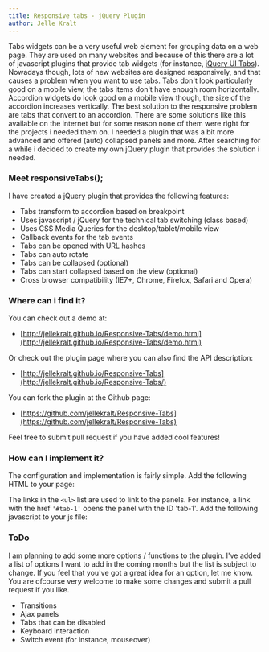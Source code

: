 ```yaml
---
title: Responsive tabs - jQuery Plugin
author: Jelle Kralt
---
```


Tabs widgets can be a very useful web element for grouping data on a web page. They are used on many websites and because of this there are a lot of javascript plugins that provide tab widgets (for instance, [jQuery UI Tabs](http://jqueryui.com/tabs/)). Nowadays though, lots of new websites are designed responsively, and that causes a problem when you want to use tabs. Tabs don't look particularly good on a mobile view, the tabs items don't have enough room horizontally. Accordion widgets do look good on a mobile view though, the size of the accordion increases vertically. The best solution to the responsive problem are tabs that convert to an accordion. There are some solutions like this available on the internet but for some reason none of them were right for the projects i needed them on. I needed a plugin that was a bit more advanced and offered (auto) collapsed panels and more. After searching for a while i decided to create my own jQuery plugin that provides the solution i needed.

### Meet responsiveTabs();

I have created a jQuery plugin that provides the following features:

*   Tabs transform to accordion based on breakpoint
*   Uses javascript / jQuery for the technical tab switching (class based)
*   Uses CSS Media Queries for the desktop/tablet/mobile view
*   Callback events for the tab events
*   Tabs can be opened with URL hashes
*   Tabs can auto rotate
*   Tabs can be collapsed (optional)
*   Tabs can start collapsed based on the view (optional)
*   Cross browser compatibility (IE7+, Chrome, Firefox, Safari and Opera)

### Where can i find it?

You can check out a demo at:

*   [http://jellekralt.github.io/Responsive-Tabs/demo.html](http://jellekralt.github.io/Responsive-Tabs/demo.html)

Or check out the plugin page where you can also find the API description:

*   [http://jellekralt.github.io/Responsive-Tabs](http://jellekralt.github.io/Responsive-Tabs/)

You can fork the plugin at the Github page:

*   [https://github.com/jellekralt/Responsive-Tabs](https://github.com/jellekralt/Responsive-Tabs)

Feel free to submit pull request if you have added cool features!

### How can I implement it?

The configuration and implementation is fairly simple. Add the following HTML to your page: 
<script src="https://gist.github.com/jellekralt/319d4b5408f2ffdb9235.js" type="text/javascript"></script>

The links in the ```<ul>``` list are used to link to the panels. For instance, a link with the href ```'#tab-1'``` opens the panel with the ID 'tab-1'. Add the following javascript to your js file:

<script src="https://gist.github.com/jellekralt/6177810.js" type="text/javascript""></script>

### ToDo

I am planning to add some more options / functions to the plugin. I've added a list of options I want to add in the coming months but the list is subject to change. If you feel that you've got a great idea for an option, let me know. You are ofcourse very welcome to make some changes and submit a pull request if you like.

* Transitions
* Ajax panels
* Tabs that can be disabled
* Keyboard interaction
* Switch event (for instance, mouseover)